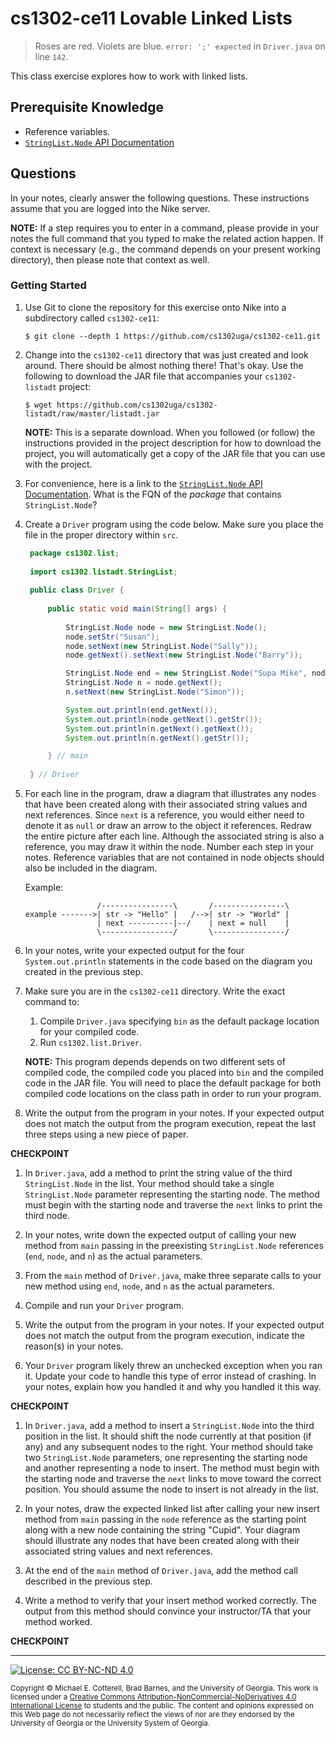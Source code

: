 # cs1302-ce11 Lovable Linked Lists 

> Roses are red. 
> Violets are blue. 
> `error: ';' expected` in `Driver.java` on line `142`.

This class exercise explores how to work with linked lists.

## Prerequisite Knowledge

* Reference variables.
* [`StringList.Node` API Documentation](http://cobweb.cs.uga.edu/~mec/cs1302/listadt-api/cs1302/listadt/StringList.Node.html)

## Questions

In your notes, clearly answer the following questions. These instructions assume that you are 
logged into the Nike server. 

**NOTE:** If a step requires you to enter in a command, please provide in your notes the full 
command that you typed to make the related action happen. If context is necessary (e.g., the 
command depends on your present working directory), then please note that context as well.

### Getting Started

1. Use Git to clone the repository for this exercise onto Nike into a subdirectory called `cs1302-ce11`:

   ```
   $ git clone --depth 1 https://github.com/cs1302uga/cs1302-ce11.git
   ```

1. Change into the `cs1302-ce11` directory that was just created and look around. There should be
   almost nothing there! That's okay. Use the following to download the JAR file that accompanies your
   `cs1302-listadt` project:
   
   ```
   $ wget https://github.com/cs1302uga/cs1302-listadt/raw/master/listadt.jar
   ```
   
   **NOTE:** This is a separate download. When you followed (or follow) the instructions provided
   in the project description for how to download the project, you will automatically get a copy of
   the JAR file that you can use with the project.

1. For convenience, here is a link to the 
   [`StringList.Node` API Documentation](http://cobweb.cs.uga.edu/~mec/cs1302/listadt-api/cs1302/listadt/StringList.Node.html).
   What is the FQN of the _package_ that contains `StringList.Node`?

1. Create a `Driver` program using the code below. Make sure you place the file in the proper directory
   within `src`.

   ```java
    package cs1302.list;
    
    import cs1302.listadt.StringList;
    
    public class Driver {
    
        public static void main(String[] args) {
        
            StringList.Node node = new StringList.Node();
            node.setStr("Susan");
            node.setNext(new StringList.Node("Sally"));
            node.getNext().setNext(new StringList.Node("Barry"));

            StringList.Node end = new StringList.Node("Supa Mike", node);
            StringList.Node n = node.getNext();
            n.setNext(new StringList.Node("Simon"));

            System.out.println(end.getNext());           
            System.out.println(node.getNext().getStr()); 
            System.out.println(n.getNext().getNext());   
            System.out.println(n.getNext().getStr());    

        } // main
        
    } // Driver
    ```

1. For each line in the program, draw a diagram that illustrates any nodes that have been created along with 
   their associated string values and next references. Since `next` is a reference, you would either need to 
   denote it as `null` or draw an arrow to the object it references. Redraw the entire picture after each line.
   Although the associated string is also a reference, you may draw it within the node. Number each step in 
   your notes. Reference variables that are not contained in node objects should also be included in the 
   diagram. 
   
   Example:
   ```
                   /----------------\       /----------------\
   example ------->| str -> "Hello" |   /-->| str -> "World" |
                   | next ----------|--/    | next = null    |
                   \----------------/       \----------------/
   ```
  
   
1. In your notes, write your expected output for the four `System.out.println` statements in the code based 
   on the diagram you created in the previous step. 
   
1. Make sure you are in the `cs1302-ce11` directory. Write the exact command to:
   1. Compile `Driver.java` specifying `bin` as the default package location for your compiled code.
   1. Run `cs1302.list.Driver`.
   
   **NOTE:** This program depends depends on two different sets of compiled code, the compiled code you placed
   into `bin` and the compiled code in the JAR file. You will need to place the default package for both 
   compiled code locations on the class path in order to run your program.

1. Write the output from the program in your notes. If your expected output does not match the output from the 
   program execution, repeat the last three steps using a new piece of paper.
   
**CHECKPOINT**

1. In `Driver.java`, add a method to print the string value of the third `StringList.Node` in the list. Your
   method should take a single `StringList.Node` parameter representing the starting node. The method must
   begin with the starting node and traverse the `next` links to print the third node.
   
1. In your notes, write down the expected output of calling your new method from `main` passing in 
   the preexisting `StringList.Node` references (`end`, `node`, and `n`) as the actual parameters.

1. From the `main` method of `Driver.java`, make three separate calls to your new method using `end`, `node`,
   and `n` as the actual parameters.
   
1. Compile and run your `Driver` program. 

1. Write the output from the program in your notes. If your expected output does not match the output from the 
   program execution, indicate the reason(s) in your notes.
   
1. Your `Driver` program likely threw an unchecked exception when you ran it. Update your code to handle this 
   type of error instead of crashing. In your notes, explain how you handled it and why you handled it this way.

**CHECKPOINT**

1. In `Driver.java`, add a method to insert a `StringList.Node` into the third position in the list. It should 
   shift the node currently at that position (if any) and any subsequent nodes to the right. Your 
   method should take two `StringList.Node` parameters, one representing the starting node and another
   representing a node to insert. The method must begin with the starting node and traverse the `next` links to
   move toward the correct position. You should assume the node to insert is not already in the list.
  
1. In your notes, draw the expected linked list after calling your new insert method from `main` passing in 
   the `node` reference as the starting point along with a new node containing the string "Cupid". Your diagram 
   should illustrate any nodes that have been created along with their associated string values and next 
   references.

1. At the end of the `main` method of `Driver.java`, add the method call described in the previous step.
   
1. Write a method to verify that your insert method worked correctly. The output from this method should convince
   your instructor/TA that your method worked.

**CHECKPOINT**

<hr/>

[![License: CC BY-NC-ND 4.0](https://img.shields.io/badge/License-CC%20BY--NC--ND%204.0-lightgrey.svg)](http://creativecommons.org/licenses/by-nc-nd/4.0/)

<small>
Copyright &copy; Michael E. Cotterell, Brad Barnes, and the University of Georgia.
This work is licensed under a <a rel="license" href="http://creativecommons.org/licenses/by-nc-nd/4.0/">Creative Commons Attribution-NonCommercial-NoDerivatives 4.0 International License</a> to students and the public.
The content and opinions expressed on this Web page do not necessarily reflect the views of nor are they endorsed by the University of Georgia or the University System of Georgia.
</small>
